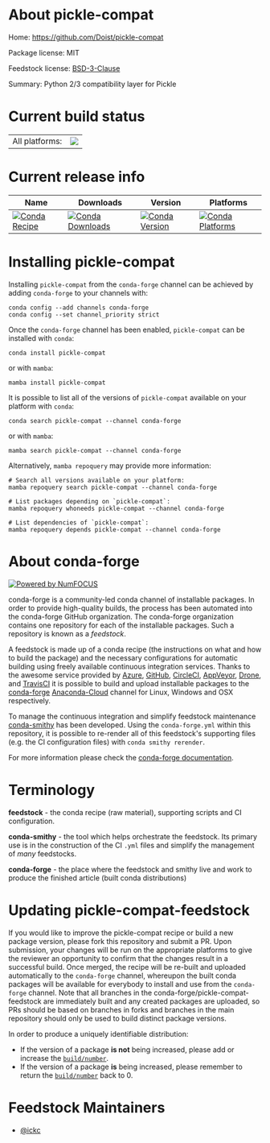About pickle-compat
===================

Home: https://github.com/Doist/pickle-compat

Package license: MIT

Feedstock license: [BSD-3-Clause](https://github.com/conda-forge/pickle-compat-feedstock/blob/main/LICENSE.txt)

Summary: Python 2/3 compatibility layer for Pickle

Current build status
====================


<table><tr><td>All platforms:</td>
    <td>
      <a href="https://dev.azure.com/conda-forge/feedstock-builds/_build/latest?definitionId=12990&branchName=main">
        <img src="https://dev.azure.com/conda-forge/feedstock-builds/_apis/build/status/pickle-compat-feedstock?branchName=main">
      </a>
    </td>
  </tr>
</table>

Current release info
====================

| Name | Downloads | Version | Platforms |
| --- | --- | --- | --- |
| [![Conda Recipe](https://img.shields.io/badge/recipe-pickle--compat-green.svg)](https://anaconda.org/conda-forge/pickle-compat) | [![Conda Downloads](https://img.shields.io/conda/dn/conda-forge/pickle-compat.svg)](https://anaconda.org/conda-forge/pickle-compat) | [![Conda Version](https://img.shields.io/conda/vn/conda-forge/pickle-compat.svg)](https://anaconda.org/conda-forge/pickle-compat) | [![Conda Platforms](https://img.shields.io/conda/pn/conda-forge/pickle-compat.svg)](https://anaconda.org/conda-forge/pickle-compat) |

Installing pickle-compat
========================

Installing `pickle-compat` from the `conda-forge` channel can be achieved by adding `conda-forge` to your channels with:

```
conda config --add channels conda-forge
conda config --set channel_priority strict
```

Once the `conda-forge` channel has been enabled, `pickle-compat` can be installed with `conda`:

```
conda install pickle-compat
```

or with `mamba`:

```
mamba install pickle-compat
```

It is possible to list all of the versions of `pickle-compat` available on your platform with `conda`:

```
conda search pickle-compat --channel conda-forge
```

or with `mamba`:

```
mamba search pickle-compat --channel conda-forge
```

Alternatively, `mamba repoquery` may provide more information:

```
# Search all versions available on your platform:
mamba repoquery search pickle-compat --channel conda-forge

# List packages depending on `pickle-compat`:
mamba repoquery whoneeds pickle-compat --channel conda-forge

# List dependencies of `pickle-compat`:
mamba repoquery depends pickle-compat --channel conda-forge
```


About conda-forge
=================

[![Powered by
NumFOCUS](https://img.shields.io/badge/powered%20by-NumFOCUS-orange.svg?style=flat&colorA=E1523D&colorB=007D8A)](https://numfocus.org)

conda-forge is a community-led conda channel of installable packages.
In order to provide high-quality builds, the process has been automated into the
conda-forge GitHub organization. The conda-forge organization contains one repository
for each of the installable packages. Such a repository is known as a *feedstock*.

A feedstock is made up of a conda recipe (the instructions on what and how to build
the package) and the necessary configurations for automatic building using freely
available continuous integration services. Thanks to the awesome service provided by
[Azure](https://azure.microsoft.com/en-us/services/devops/), [GitHub](https://github.com/),
[CircleCI](https://circleci.com/), [AppVeyor](https://www.appveyor.com/),
[Drone](https://cloud.drone.io/welcome), and [TravisCI](https://travis-ci.com/)
it is possible to build and upload installable packages to the
[conda-forge](https://anaconda.org/conda-forge) [Anaconda-Cloud](https://anaconda.org/)
channel for Linux, Windows and OSX respectively.

To manage the continuous integration and simplify feedstock maintenance
[conda-smithy](https://github.com/conda-forge/conda-smithy) has been developed.
Using the ``conda-forge.yml`` within this repository, it is possible to re-render all of
this feedstock's supporting files (e.g. the CI configuration files) with ``conda smithy rerender``.

For more information please check the [conda-forge documentation](https://conda-forge.org/docs/).

Terminology
===========

**feedstock** - the conda recipe (raw material), supporting scripts and CI configuration.

**conda-smithy** - the tool which helps orchestrate the feedstock.
                   Its primary use is in the construction of the CI ``.yml`` files
                   and simplify the management of *many* feedstocks.

**conda-forge** - the place where the feedstock and smithy live and work to
                  produce the finished article (built conda distributions)


Updating pickle-compat-feedstock
================================

If you would like to improve the pickle-compat recipe or build a new
package version, please fork this repository and submit a PR. Upon submission,
your changes will be run on the appropriate platforms to give the reviewer an
opportunity to confirm that the changes result in a successful build. Once
merged, the recipe will be re-built and uploaded automatically to the
`conda-forge` channel, whereupon the built conda packages will be available for
everybody to install and use from the `conda-forge` channel.
Note that all branches in the conda-forge/pickle-compat-feedstock are
immediately built and any created packages are uploaded, so PRs should be based
on branches in forks and branches in the main repository should only be used to
build distinct package versions.

In order to produce a uniquely identifiable distribution:
 * If the version of a package **is not** being increased, please add or increase
   the [``build/number``](https://docs.conda.io/projects/conda-build/en/latest/resources/define-metadata.html#build-number-and-string).
 * If the version of a package **is** being increased, please remember to return
   the [``build/number``](https://docs.conda.io/projects/conda-build/en/latest/resources/define-metadata.html#build-number-and-string)
   back to 0.

Feedstock Maintainers
=====================

* [@ickc](https://github.com/ickc/)

